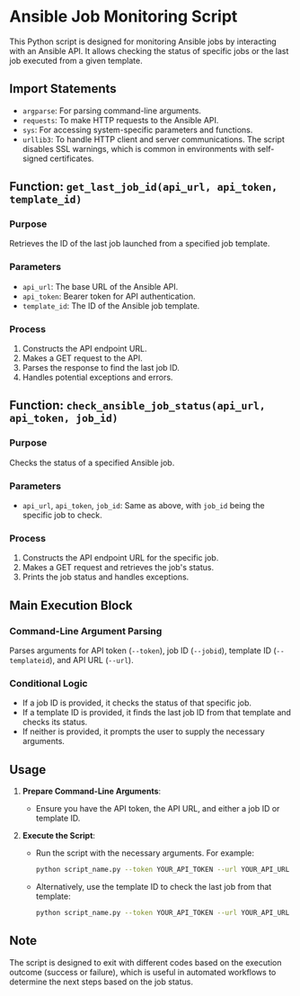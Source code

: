 # Ansible Job Monitoring Script

This Python script is designed for monitoring Ansible jobs by interacting with an Ansible API. It allows checking the status of specific jobs or the last job executed from a given template.

## Import Statements

- `argparse`: For parsing command-line arguments.
- `requests`: To make HTTP requests to the Ansible API.
- `sys`: For accessing system-specific parameters and functions.
- `urllib3`: To handle HTTP client and server communications. The script disables SSL warnings, which is common in environments with self-signed certificates.

## Function: `get_last_job_id(api_url, api_token, template_id)`

### Purpose

Retrieves the ID of the last job launched from a specified job template.

### Parameters

- `api_url`: The base URL of the Ansible API.
- `api_token`: Bearer token for API authentication.
- `template_id`: The ID of the Ansible job template.

### Process

1. Constructs the API endpoint URL.
2. Makes a GET request to the API.
3. Parses the response to find the last job ID.
4. Handles potential exceptions and errors.

## Function: `check_ansible_job_status(api_url, api_token, job_id)`

### Purpose

Checks the status of a specified Ansible job.

### Parameters

- `api_url`, `api_token`, `job_id`: Same as above, with `job_id` being the specific job to check.

### Process

1. Constructs the API endpoint URL for the specific job.
2. Makes a GET request and retrieves the job's status.
3. Prints the job status and handles exceptions.

## Main Execution Block

### Command-Line Argument Parsing

Parses arguments for API token (`--token`), job ID (`--jobid`), template ID (`--templateid`), and API URL (`--url`).

### Conditional Logic

- If a job ID is provided, it checks the status of that specific job.
- If a template ID is provided, it finds the last job ID from that template and checks its status.
- If neither is provided, it prompts the user to supply the necessary arguments.

## Usage

1. **Prepare Command-Line Arguments**:
   - Ensure you have the API token, the API URL, and either a job ID or template ID.

2. **Execute the Script**:
   - Run the script with the necessary arguments. For example:
     ```bash
     python script_name.py --token YOUR_API_TOKEN --url YOUR_API_URL --jobid 123
     ```
   - Alternatively, use the template ID to check the last job from that template:
     ```bash
     python script_name.py --token YOUR_API_TOKEN --url YOUR_API_URL --templateid 456
     ```

## Note

The script is designed to exit with different codes based on the execution outcome (success or failure), which is useful in automated workflows to determine the next steps based on the job status.
